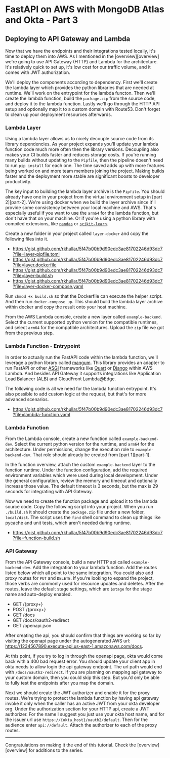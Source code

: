 # FastAPI on AWS with MongoDB Atlas and Okta - Part 3
## Deploying to API Gateway and Lambda

Now that we have the endpoints and their integrations tested locally, it's time to deploy them into AWS. As I mentioned
in the [overview][overview] we're going to use API Gateway (HTTP) and Lambda for the architecture. It's relatively
quick to set up, it's low cost for our traffic volume, and it comes with JWT authorization.

We'll deploy the components according to dependency. First we'll create the lambda layer which provides the python libraries
that are needed at runtime. We'll work on the entrypoint for the lambda functon. Then we'll create the lambda function,
build the `package.zip` from the source code, and deploy it to the lambda function. Lastly we'll go through the HTTP API
setup and optionally map it to a custom domain with Route53. Don't forget to clean up your deployment resources afterwards.

### Lambda Layer
Using a lambda layer allows us to nicely decouple source code from its library dependencies. As your project expands you'll
update your lambda function code much more often then the library versions. Decoupling also makes your CI builds faster and
reduces storage costs. If you're running many builds without updating to the `Pipfile`, then the pipeline doesn't need to
run `pip install` for each one. The time saved adds up with more features being worked on and more team members joining
the project. Making builds faster and the deployment more stable are significant boosts to developer productivity.

The key input to building the lambda layer archive is the `Pipfile`. You should already have one in your project from
the virtual environment setup in [part 2][part-2]. We're using docker when we build the layer archive since it'll provide
some consistency between your local machine and AWS. That's especially useful if you want to use the `arm64` for the lambda
function, but don't have that on your machine. Or if you're using a python library with compiled extensions, like
[`pandas`][pandas] or [`scikit-learn`][scikit-learn].

Create a new folder in your project called `layer-docker` and copy the following files into it.

- https://gist.github.com/rkhullar/5f47b00b9d90edc3ae81702246d93dc7?file=layer-pipfile.toml
- https://gist.github.com/rkhullar/5f47b00b9d90edc3ae81702246d93dc7?file=layer.dockerfile
- https://gist.github.com/rkhullar/5f47b00b9d90edc3ae81702246d93dc7?file=layer-build.sh
- https://gist.github.com/rkhullar/5f47b00b9d90edc3ae81702246d93dc7?file=layer-docker-compose.yaml

Run `chmod +x build.sh` so that the Dockerfile can execute the helper script. And then run `docker-compose up`. This should
build the lambda layer archive within docker and copy the result onto your host machine.

From the AWS Lambda console, create a new layer called `example-backend`. Select the current supported python version for
the compatible runtimes, and select `arm64` for the compatible architectures. Upload the `zip` file we got from the previous
step.

### Lambda Function - Entrypoint
In order to actually run the FastAPI code within the lambda function, we'll leverage a python library called [mangum][mangum].
This library provides an adapter to run FastAPI or other [ASGI][asgi] frameworks like [Quart][quart] or [Django][django] within
AWS Lambda. And besides API Gateway it supports integrations like Application Load Balancer (ALB) and CloudFront Lambda@Edge.

The following code is all we need for the lambda function entrypoint. It's also possible to add custom logic at the request,
but that's for more advanced scenarios.

- https://gist.github.com/rkhullar/5f47b00b9d90edc3ae81702246d93dc7?file=lambda-function.yaml

### Lambda Function
From the Lambda console, create a new function called `example-backend-dev`. Select the current python version for the
runtime, and `arm64` for the architecture. Under permissions, change the execution role to `example-backend-dev`. That role
should already be created from [part 1][part-1].

In the function overview, attach the custom `example-backend` layer to the function runtime. Under the function configuration,
add the required environment variables which were used during local development. Under the general configuration, review
the memory and timeout and optionally increase those value. The default timeout is 3 seconds, but the max is 29 seconds
for integrating with API Gateway.

Now we need to create the function package and upload it to the lambda source code. Copy the following script into your
project. When you run `./build.sh` it should create the `package.zip` file under a new folder, `local/dist`. The script
uses the `find` shell command to clean up things like pycache and unit tests, which aren't needed during runtime.

- https://gist.github.com/rkhullar/5f47b00b9d90edc3ae81702246d93dc7?file=function-build.sh

### API Gateway
From the API Gateway console, build a new HTTP api called `example-backend-dev`. Add the integration to your lambda function.
Add the routes listed below which all point to the same integration. You could also add proxy routes for `PUT` and `DELETE`.
If you're looking to expand the project, those verbs are commonly used for resource updates and deletes. After the routes,
leave the default stage settings, which are `$stage` for the stage name and auto-deploy enabled.
- GET /{proxy+}
- POST /{proxy+}
- GET /docs
- GET /docs/oauth2-redirect
- GET /openapi.json

After creating the api, you should confirm that things are working so far by visiting the openapi page under the autogenerated
AWS url: https://1234567890.execute-api.us-east-1.amazonaws.com/docs.

At this point, if you try to log in through the openapi page, okta would come back with a 400 bad request error. You should
update your client app in okta needs to allow login the api gateway endpoint. The url path would end with `/docs/oauth2-redirect`.
If you are planning on mapping api gateway to your custom domain, then you could skip this step. But you'd only be able to
fully test the endpoints after you map the domain.

Next we should create the JWT authorizer and enable it for the proxy routes. We're trying to protect the lambda function
by having api gateway invoke it only when the caller has an active JWT from your okta developer org. Under the authorization
section for your HTTP api, create a JWT authorizer. For the name I suggest you just use your okta host name, and for the
issuer url use `https://{okta_host}/oauth2/default`. Then for the audience enter `api://default`. Attach the authorizer
to each of the proxy routes.


---
Congratulations on making it the end of this tutorial. Check the [overview][overview] for additions to the series.

[mangum]: https://pypi.org/project/mangum
[asgi]: https://asgi.readthedocs.io/en/latest
[django]: https://www.djangoproject.com/start/overview
[quart]: https://github.com/pallets/quart
[flask]: https://flask.palletsprojects.com
[pandas]: https://pypi.org/project/pandas
[scikit-learn]: https://scikit-learn.org

